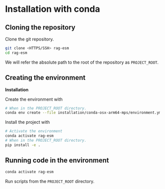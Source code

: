 # Installation with conda

## Cloning the repository

Clone the git repository.

```bash
git clone <HTTPS/SSH> rag-esm
cd rag-esm
```

We will refer the absolute path to the root of the repository as `PROJECT_ROOT`.

## Creating the environment

**Installation**

Create the environment with

```bash
# When in the PROJECT_ROOT directory.
conda env create --file installation/conda-osx-arm64-mps/environment.yml
```

Install the project with

```bash
# Activate the environment
conda activate rag-esm
# When in the PROJECT_ROOT directory.
pip install -e .
```

## Running code in the environment

```bash
conda activate rag-esm
```

Run scripts from the `PROJECT_ROOT` directory.